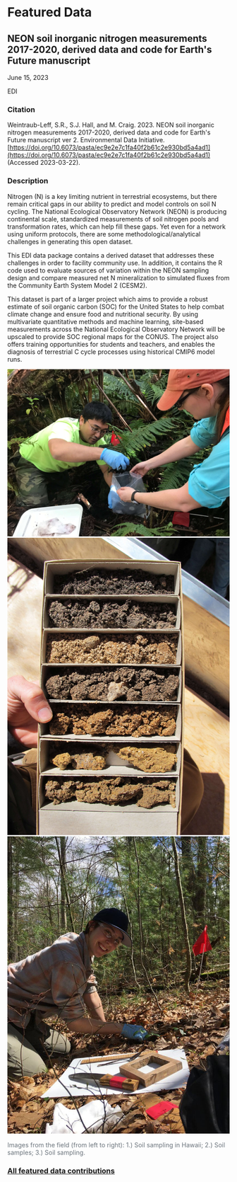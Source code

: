 # Featured Data

## NEON soil inorganic nitrogen measurements 2017-2020, derived data and code for Earth's Future manuscript

June 15, 2023

EDI

### Citation

Weintraub-Leff, S.R., S.J. Hall, and M. Craig. 2023. NEON soil inorganic nitrogen measurements 2017-2020, derived data and code for Earth's Future manuscript ver 2. Environmental Data Initiative. [https://doi.org/10.6073/pasta/ec9e2e7c1fa40f2b61c2e930bd5a4ad1](https://doi.org/10.6073/pasta/ec9e2e7c1fa40f2b61c2e930bd5a4ad1) (Accessed 2023-03-22).

### Description

Nitrogen (N) is a key limiting nutrient in terrestrial ecosystems, but there remain critical gaps in our ability to predict and model controls on soil N cycling. The National Ecological Observatory Network (NEON) is producing continental scale, standardized measurements of soil nitrogen pools and transformation rates, which can help fill these gaps. Yet even for a network using uniform protocols, there are some methodological/analytical challenges in generating this open dataset. 

This EDI data package contains a derived dataset that addresses these challenges in order to facility community use. In addition, it contains the R code used to evaluate sources of variation within the NEON sampling design and compare measured net N mineralization to simulated fluxes from the Community Earth System Model 2 (CESM2).

This dataset is part of a larger project which aims to provide a robust estimate of soil organic carbon (SOC) for the United States to help combat climate change and ensure food and nutritional security. By using multivariate quantitative methods and machine learning, site-based measurements across the National Ecological Observatory Network will be upscaled to provide SOC regional maps for the CONUS. The project also offers training opportunities for students and teachers, and enables the diagnosis of terrestrial C cycle processes using historical CMIP6 model runs.

<div>
  <div class="gallery">
    <a href="/static/images/featured_data/soil sampling Hawaii.jpg">
      <img src="/static/images/featured_data/soil sampling Hawaii.jpg" alt="Soil sampling in Hawaii">
    </a>
    <a href="/static/images/featured_data/soil.jpg">
      <img src="/static/images/featured_data/soil.jpg" alt="Soil samples">
    </a>
    <a href="/static/images/featured_data/tech soil sampling.jpg">
      <img src="/static/images/featured_data/tech soil sampling.jpg" alt="tech soil sampling.jpg">
    </a>
  </div>
  <div>
    <p class="figure-caption" style="color: #6c757d">Images from the field (from left to right): 1.) Soil sampling in Hawaii; 2.) Soil samples; 3.) Soil sampling.</p>
  </div>
</div>

### [All featured data contributions](/templates/featured/featured-grid)
